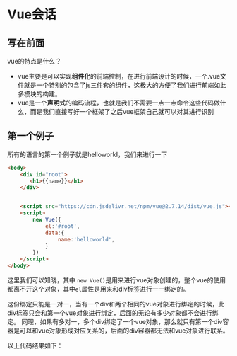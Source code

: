 # Vue会话

## 写在前面
vue的特点是什么？
- vue主要是可以实现**组件化**的前端控制，在进行前端设计的时候，一个.vue文件就是一个特别的包含了js三件套的组件，这极大的方便了我们进行前端如此多模块的构建。
- vue是一个**声明式**的编码流程，也就是我们不需要一点一点命令这些代码做什么，而是我们直接写好一个框架了之后vue框架自己就可以对其进行识别

## 第一个例子
所有的语言的第一个例子就是helloworld，我们来进行一下
```html
<body>
    <div id="root">
       <h1>{{name}}</h1> 
    </div>


    <script src="https://cdn.jsdelivr.net/npm/vue@2.7.14/dist/vue.js"></script>
    <script>
        new Vue({
            el:'#root',
            data:{
                name:'helloworld',
            }
        })
    </script>
</body>
```

这里我们可以知晓，其中 `new Vue()`是用来进行vue对象创建的，整个vue的使用都离不开这个对象，其中`el`属性是用来和div标签进行一一绑定的。

这份绑定只能是一对一，当有一个div和两个相同的vue对象进行绑定的时候，此div标签只会和第一个vue对象进行绑定，后面的无论有多少对象都不会进行绑定。
同理，如果有多对一，多个div绑定了一个vue对象，那么就只有第一个div容器是可以和vue对象形成对应关系的，后面的div容器都无法和vue对象进行联系。

以上代码结果如下：
